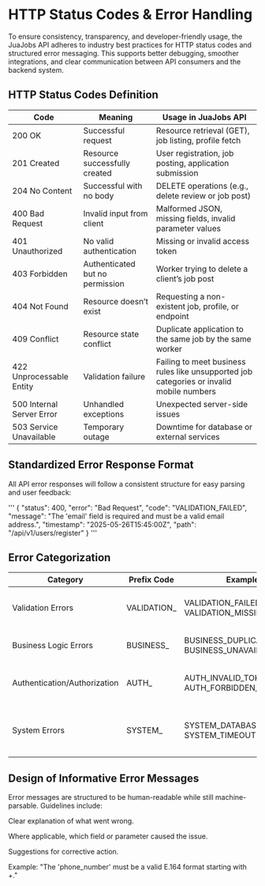# HTTP Status Codes & Error Handling
To ensure consistency, transparency, and developer-friendly usage, the JuaJobs API adheres to industry best practices for HTTP status codes and structured error messaging. This supports better debugging, smoother integrations, and clear communication between API consumers and the backend system.

## HTTP Status Codes Definition
| Code |	Meaning	| Usage in JuaJobs API |
|--------|---------|---------------------|
|200 OK |	Successful request |	Resource retrieval (GET), job listing, profile fetch |
|201 Created |	Resource successfully created	| User registration, job posting, application submission |
|204 No Content |	Successful with no body |	DELETE operations (e.g., delete review or job post) |
|400 Bad Request |	Invalid input from client	| Malformed JSON, missing fields, invalid parameter values |
|401 Unauthorized	| No valid authentication	| Missing or invalid access token |
|403 Forbidden |	Authenticated but no permission |	Worker trying to delete a client’s job post |
|404 Not Found |	Resource doesn’t exist |	Requesting a non-existent job, profile, or endpoint |
|409 Conflict |	Resource state conflict	| Duplicate application to the same job by the same worker |
|422 Unprocessable Entity	| Validation failure | Failing to meet business rules like unsupported job categories or invalid mobile numbers |
|500 Internal Server Error |	Unhandled exceptions	| Unexpected server-side issues |
|503 Service Unavailable |	Temporary outage |	Downtime for database or external services |

## Standardized Error Response Format
All API error responses will follow a consistent structure for easy parsing and user feedback:

'''
  {
    "status": 400,
    "error": "Bad Request",
    "code": "VALIDATION_FAILED",
    "message": "The 'email' field is required and must be a valid email address.",
    "timestamp": "2025-05-26T15:45:00Z",
    "path": "/api/v1/users/register"
  }
  '''

## Error Categorization
| Category |	Prefix Code |	Example Codes |	Description |
|-----------|--------------|--------------|-------------|
| Validation Errors	| VALIDATION_	| VALIDATION_FAILED, VALIDATION_MISSING_FIELD |	Missing or improperly formatted input. |
| Business Logic Errors |	BUSINESS_ |	BUSINESS_DUPLICATE_APPLICATION, BUSINESS_UNAVAILABLE_WORKER |	Domain-specific constraints. |
| Authentication/Authorization |	AUTH_	| AUTH_INVALID_TOKEN, AUTH_FORBIDDEN_ROLE |	Session and permission-related failures. |
| System Errors |	SYSTEM_ |	SYSTEM_DATABASE_ERROR, SYSTEM_TIMEOUT |	Infrastructure or unexpected runtime issues. |

## Design of Informative Error Messages
Error messages are structured to be human-readable while still machine-parsable. Guidelines include:

Clear explanation of what went wrong.

Where applicable, which field or parameter caused the issue.

Suggestions for corrective action.

Example: "The 'phone_number' must be a valid E.164 format starting with +."


